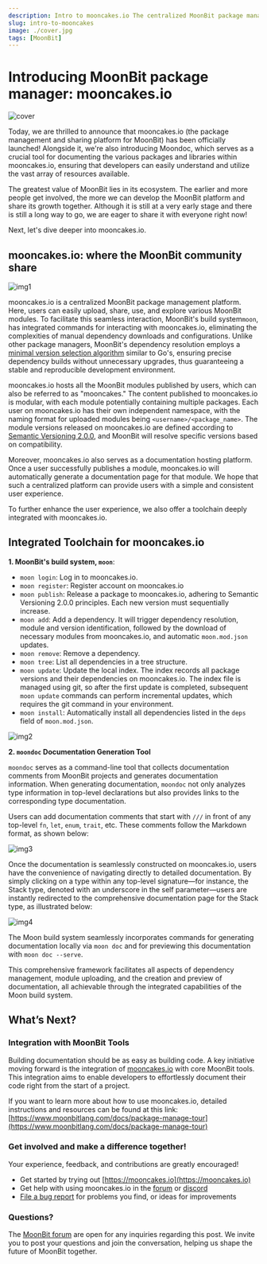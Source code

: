 ```yaml
---
description: Intro to mooncakes.io The centralized MoonBit package management platform
slug: intro-to-mooncakes
image: ./cover.jpg
tags: [MoonBit]
---
```


# Introducing MoonBit package manager: mooncakes.io

![cover](./cover.jpg)

<!--truncate-->

Today, we are thrilled to announce that mooncakes.io (the package management and sharing platform for MoonBit) has been officially launched! Alongside it, we're also introducing Moondoc, which serves as a crucial tool for documenting the various packages and libraries within mooncakes.io, ensuring that developers can easily understand and utilize the vast array of resources available.

The greatest value of MoonBit lies in its ecosystem. The earlier and more people get involved, the more we can develop the MoonBit platform and share its growth together. Although it is still at a very early stage and there is still a long way to go, we are eager to share it with everyone right now!

Next, let's dive deeper into mooncakes.io.

## mooncakes.io: where the MoonBit community share

![img1](./img1.png)

mooncakes.io is a centralized MoonBit package management platform. Here, users can easily upload, share, use, and explore various MoonBit modules. To facilitate this seamless interaction, MoonBit's build system`moon`, has integrated commands for interacting with mooncakes.io, eliminating the complexities of manual dependency downloads and configurations. Unlike other package managers, MoonBit's dependency resolution employs a [minimal version selection algorithm](https://research.swtch.com/vgo-mvs) similar to Go's, ensuring precise dependency builds without unnecessary upgrades, thus guaranteeing a stable and reproducible development environment.

mooncakes.io hosts all the MoonBit modules published by users, which can also be referred to as "mooncakes." The content published to mooncakes.io is modular, with each module potentially containing multiple packages. Each user on mooncakes.io has their own independent namespace, with the naming format for uploaded modules being `<username>/<package_name>`. The module versions released on mooncakes.io are defined according to [Semantic Versioning 2.0.0](https://semver.org/spec/v2.0.0.html), and MoonBit will resolve specific versions based on compatibility.

Moreover, mooncakes.io also serves as a documentation hosting platform. Once a user successfully publishes a module, mooncakes.io will automatically generate a documentation page for that module. We hope that such a centralized platform can provide users with a simple and consistent user experience.

To further enhance the user experience, we also offer a toolchain deeply integrated with mooncakes.io.

## Integrated Toolchain for mooncakes.io

**1. MoonBit's build system, `moon`**:

- `moon login`: Log in to mooncakes.io.
- `moon register`: Register account on mooncakes.io
- `moon publish`: Release a package to mooncakes.io, adhering to Semantic Versioning 2.0.0 principles. Each new version must sequentially increase.
- `moon add`: Add a dependency. It will trigger dependency resolution, module and version identification, followed by the download of necessary modules from mooncakes.io, and automatic `moon.mod.json` updates.
- `moon remove`: Remove a dependency.
- `moon tree`: List all dependencies in a tree structure.
- `moon update`: Update the local index. The index records all package versions and their dependencies on mooncakes.io. The index file is managed using git, so after the first update is completed, subsequent `moon update` commands can perform incremental updates, which requires the git command in your environment.
- `moon install`: Automatically install all dependencies listed in the `deps` field of `moon.mod.json`.

![img2](./img2.png)

**2. `moondoc` Documentation Generation Tool**

`moondoc` serves as a command-line tool that collects documentation comments from MoonBit projects and generates documentation information. When generating documentation, `moondoc` not only analyzes type information in top-level declarations but also provides links to the corresponding type documentation.

Users can add documentation comments that start with `///` in front of any top-level `fn`, `let`, `enum`, `trait`, etc. These comments follow the Markdown format, as shown below:

![img3](./img3.png)

Once the documentation is seamlessly constructed on mooncakes.io, users have the convenience of navigating directly to detailed documentation. By simply clicking on a type within any top-level signature—for instance, the Stack type, denoted with an underscore in the self parameter—users are instantly redirected to the comprehensive documentation page for the Stack type, as illustrated below:

![img4](./img4.png)

The Moon build system seamlessly incorporates commands for generating documentation locally via `moon doc` and for previewing this documentation with `moon doc --serve`.

This comprehensive framework facilitates all aspects of dependency management, module uploading, and the creation and preview of documentation, all achievable through the integrated capabilities of the Moon build system.

## What’s Next?

### Integration with MoonBit Tools

Building documentation should be as easy as building code. A key initiative moving forward is the integration of [mooncakes.io](https://mooncakes.io/) with core MoonBit tools. This integration aims to enable developers to effortlessly document their code right from the start of a project.

If you want to learn more about how to use mooncakes.io, detailed instructions and resources can be found at this link: [https://www.moonbitlang.com/docs/package-manage-tour](https://www.moonbitlang.com/docs/package-manage-tour)

### Get involved and make a difference together!

Your experience, feedback, and contributions are greatly encouraged!

- Get started by trying out [https://mooncakes.io](https://mooncakes.io)
- Get help with using mooncakes.io in the [forum](https://discuss.moonbitlang.com/) or [discord](https://discord.gg/whKR7auvcT)
- [File a bug report](https://github.com/moonbitlang/moonbit-docs/issues) for problems you find, or ideas for improvements

### Questions?

The [MoonBit forum](https://discuss.moonbitlang.com/) are open for any inquiries regarding this post. We invite you to post your questions and join the conversation, helping us shape the future of MoonBit together.

